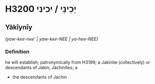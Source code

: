 # H3200 יָכִינִי / יכיני

## Yâkîynîy

_(yaw-kee-nee' | yaw-kee-NEE | ya-hee-NEE)_

### Definition

he will establish; patronymically from H3199; a Jakinite (collectively) or descendants of Jakin; Jachinites; a

- the descendants of Jachin
